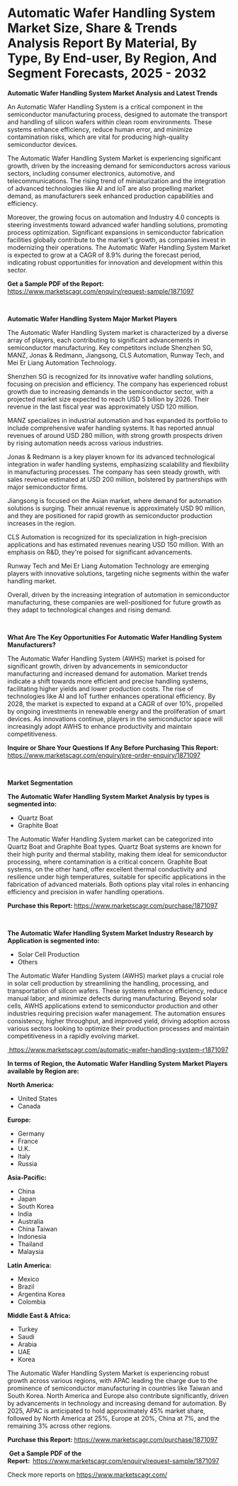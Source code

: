 <p><h1>Automatic Wafer Handling System Market Size, Share & Trends Analysis Report By Material, By Type, By End-user, By Region, And Segment Forecasts, 2025 - 2032</h1></p><p><strong>Automatic Wafer Handling System Market Analysis and Latest Trends</strong></p>
<p><p>An Automatic Wafer Handling System is a critical component in the semiconductor manufacturing process, designed to automate the transport and handling of silicon wafers within clean room environments. These systems enhance efficiency, reduce human error, and minimize contamination risks, which are vital for producing high-quality semiconductor devices. </p><p>The Automatic Wafer Handling System Market is experiencing significant growth, driven by the increasing demand for semiconductors across various sectors, including consumer electronics, automotive, and telecommunications. The rising trend of miniaturization and the integration of advanced technologies like AI and IoT are also propelling market demand, as manufacturers seek enhanced production capabilities and efficiency. </p><p>Moreover, the growing focus on automation and Industry 4.0 concepts is steering investments toward advanced wafer handling solutions, promoting process optimization. Significant expansions in semiconductor fabrication facilities globally contribute to the market's growth, as companies invest in modernizing their operations. The Automatic Wafer Handling System Market is expected to grow at a CAGR of 8.9% during the forecast period, indicating robust opportunities for innovation and development within this sector.</p></p>
<p><strong>Get a Sample PDF of the Report:&nbsp;</strong> <a href="https://www.marketscagr.com/enquiry/request-sample/1871097?utm_campaign=2633&utm_medium=2&utm_source=Github&utm_content=ia&utm_term=28022025&utm_id=automatic-wafer-handling-system">https://www.marketscagr.com/enquiry/request-sample/1871097</a></p>
<p>&nbsp;</p>
<p><strong>Automatic Wafer Handling System Major Market Players</strong></p>
<p><p>The Automatic Wafer Handling System market is characterized by a diverse array of players, each contributing to significant advancements in semiconductor manufacturing. Key competitors include Shenzhen SG, MANZ, Jonas & Redmann, Jiangsong, CLS Automation, Runway Tech, and Mei Er Liang Automation Technology.</p><p>Shenzhen SG is recognized for its innovative wafer handling solutions, focusing on precision and efficiency. The company has experienced robust growth due to increasing demands in the semiconductor sector, with a projected market size expected to reach USD 5 billion by 2026. Their revenue in the last fiscal year was approximately USD 120 million.</p><p>MANZ specializes in industrial automation and has expanded its portfolio to include comprehensive wafer handling systems. It has reported annual revenues of around USD 280 million, with strong growth prospects driven by rising automation needs across various industries.</p><p>Jonas & Redmann is a key player known for its advanced technological integration in wafer handling systems, emphasizing scalability and flexibility in manufacturing processes. The company has seen steady growth, with sales revenue estimated at USD 200 million, bolstered by partnerships with major semiconductor firms.</p><p>Jiangsong is focused on the Asian market, where demand for automation solutions is surging. Their annual revenue is approximately USD 90 million, and they are positioned for rapid growth as semiconductor production increases in the region.</p><p>CLS Automation is recognized for its specialization in high-precision applications and has estimated revenues nearing USD 150 million. With an emphasis on R&D, they're poised for significant advancements.</p><p>Runway Tech and Mei Er Liang Automation Technology are emerging players with innovative solutions, targeting niche segments within the wafer handling market.</p><p>Overall, driven by the increasing integration of automation in semiconductor manufacturing, these companies are well-positioned for future growth as they adapt to technological changes and rising demand.</p></p>
<p>&nbsp;</p>
<p><strong>What Are The Key Opportunities For Automatic Wafer Handling System Manufacturers?</strong></p>
<p><p>The Automatic Wafer Handling System (AWHS) market is poised for significant growth, driven by advancements in semiconductor manufacturing and increased demand for automation. Market trends indicate a shift towards more efficient and precise handling systems, facilitating higher yields and lower production costs. The rise of technologies like AI and IoT further enhances operational efficiency. By 2028, the market is expected to expand at a CAGR of over 10%, propelled by ongoing investments in renewable energy and the proliferation of smart devices. As innovations continue, players in the semiconductor space will increasingly adopt AWHS to enhance productivity and maintain competitiveness.</p></p>
<p><strong>Inquire or Share Your Questions If Any Before Purchasing This Report:</strong> <a href="https://www.marketscagr.com/enquiry/pre-order-enquiry/1871097?utm_campaign=2633&utm_medium=2&utm_source=Github&utm_content=ia&utm_term=28022025&utm_id=automatic-wafer-handling-system">https://www.marketscagr.com/enquiry/pre-order-enquiry/1871097</a></p>
<p>&nbsp;</p>
<p><strong>Market Segmentation</strong></p>
<p><strong>The Automatic Wafer Handling System Market Analysis by types is segmented into:</strong></p>
<p><ul><li>Quartz Boat</li><li>Graphite Boat</li></ul></p>
<p><p>The Automatic Wafer Handling System market can be categorized into Quartz Boat and Graphite Boat types. Quartz Boat systems are known for their high purity and thermal stability, making them ideal for semiconductor processing, where contamination is a critical concern. Graphite Boat systems, on the other hand, offer excellent thermal conductivity and resilience under high temperatures, suitable for specific applications in the fabrication of advanced materials. Both options play vital roles in enhancing efficiency and precision in wafer handling operations.</p></p>
<p><strong>Purchase this Report:&nbsp;</strong><a href="https://www.marketscagr.com/purchase/1871097?utm_campaign=2633&utm_medium=2&utm_source=Github&utm_content=ia&utm_term=28022025&utm_id=automatic-wafer-handling-system">https://www.marketscagr.com/purchase/1871097</a></p>
<p>&nbsp;</p>
<p><strong>The Automatic Wafer Handling System Market Industry Research by Application is segmented into:</strong></p>
<p><ul><li>Solar Cell Production</li><li>Others</li></ul></p>
<p><p>The Automatic Wafer Handling System (AWHS) market plays a crucial role in solar cell production by streamlining the handling, processing, and transportation of silicon wafers. These systems enhance efficiency, reduce manual labor, and minimize defects during manufacturing. Beyond solar cells, AWHS applications extend to semiconductor production and other industries requiring precision wafer management. The automation ensures consistency, higher throughput, and improved yield, driving adoption across various sectors looking to optimize their production processes and maintain competitiveness in a rapidly evolving market.</p></p>
<p><a href="https://www.marketscagr.com/automatic-wafer-handling-system-r1871097?utm_campaign=2633&utm_medium=2&utm_source=Github&utm_content=ia&utm_term=28022025&utm_id=automatic-wafer-handling-system">&nbsp;https://www.marketscagr.com/automatic-wafer-handling-system-r1871097</a></p>
<p><strong>In terms of Region, the Automatic Wafer Handling System Market Players available by Region are:</strong></p>
<p>
    <p> <strong> North America: </strong>
        <ul>
            <li>United States</li>
            <li>Canada</li>
        </ul>
        </p> 
    <p> <strong> Europe: </strong>
        <ul>
            <li>Germany</li>
            <li>France</li>
            <li>U.K.</li>
            <li>Italy</li>
            <li>Russia</li>
        </ul>
        </p> 
    <p> <strong> Asia-Pacific: </strong>
        <ul>
            <li>China</li>
            <li>Japan</li>
            <li>South Korea</li>
            <li>India</li>
            <li>Australia</li>
            <li>China Taiwan</li>
            <li>Indonesia</li>
            <li>Thailand</li>
            <li>Malaysia</li>
        </ul>
        </p> 
    <p> <strong> Latin America: </strong>
        <ul>
            <li>Mexico</li>
            <li>Brazil</li>
            <li>Argentina Korea</li>
            <li>Colombia</li>
        </ul>
        </p> 
    <p> <strong> Middle East & Africa: </strong>
        <ul>
            <li>Turkey</li>
            <li>Saudi</li>
            <li>Arabia</li>
            <li>UAE</li>
            <li>Korea</li>
        </ul>
    </p>
    </p>
<p><p>The Automatic Wafer Handling System Market is experiencing robust growth across various regions, with APAC leading the charge due to the prominence of semiconductor manufacturing in countries like Taiwan and South Korea. North America and Europe also contribute significantly, driven by advancements in technology and increasing demand for automation. By 2025, APAC is anticipated to hold approximately 45% market share, followed by North America at 25%, Europe at 20%, China at 7%, and the remaining 3% across other regions.</p></p>
<p><strong>Purchase this Report: </strong><a href="https://www.marketscagr.com/purchase/1871097?utm_campaign=2633&utm_medium=2&utm_source=Github&utm_content=ia&utm_term=28022025&utm_id=automatic-wafer-handling-system">https://www.marketscagr.com/purchase/1871097</a></p>
<p>&nbsp;<strong>Get a Sample PDF of the Report:&nbsp;&nbsp;</strong><a href="https://www.marketscagr.com/enquiry/request-sample/1871097?utm_campaign=2633&utm_medium=2&utm_source=Github&utm_content=ia&utm_term=28022025&utm_id=automatic-wafer-handling-system">https://www.marketscagr.com/enquiry/request-sample/1871097</a></p>
<p><strong></strong></p>
<p>Check more reports on <a href="https://www.marketscagr.com/?utm_campaign=2633&utm_medium=2&utm_source=Github&utm_content=ia&utm_term=28022025&utm_id=automatic-wafer-handling-system">https://www.marketscagr.com/</a></p>